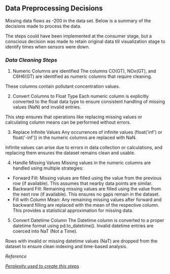 ## **Data Preprocessing Decisions**

Missing data flows as -200 in the data set. Below is a summary of the decisions made to process the data.

The steps could have been implemented at the consumer stage, but a conscious decision was made to retain original data till visualization stage to identify times when sensors were down. 

### _Data Cleaning Steps_

1. Numeric Columns are identified
The columns CO(GT), NOx(GT), and C6H6(GT) are identified as numeric columns that require cleaning.

These columns contain pollutant concentration values.

2. Convert Columns to Float Type
Each numeric column is explicitly converted to the float data type to ensure consistent handling of missing values (NaN) and invalid entries.

This step ensures that operations like replacing missing values or calculating column means can be performed without errors.

3. Replace Infinite Values
Any occurrences of infinite values (float('inf') or float('-inf')) in the numeric columns are replaced with NaN.

Infinite values can arise due to errors in data collection or calculations, and replacing them ensures the dataset remains clean and usable.

4. Handle Missing Values
Missing values in the numeric columns are handled using multiple strategies:

- Forward Fill: Missing values are filled using the value from the previous row (if available). This assumes that nearby data points are similar.
- Backward Fill: Remaining missing values are filled using the value from the next row (if available). This ensures no gaps remain in the dataset.
- Fill with Column Mean: Any remaining missing values after forward and backward filling are replaced with the mean of the respective column. This provides a statistical approximation for missing data.

5. Convert Datetime Column
The Datetime column is converted to a proper datetime format using pd.to_datetime(). Invalid datetime entries are coerced into NaT (Not a Time).

Rows with invalid or missing datetime values (NaT) are dropped from the dataset to ensure clean indexing and time-based analysis.





_Reference_

_[Perplexity used to create this steps](https://www.perplexity.ai/search/what-error-in-this-line-mean-b-tLbCAenpTJS59ZRnuLr5eQ)_
